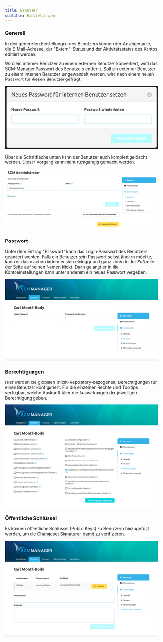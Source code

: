 ```yaml
---
title: Benutzer
subtitle: Einstellungen
---
```

### Generell
In den generellen Einstellungen des Benutzers können der Anzeigename, die E-Mail-Adresse, der "Extern"-Status und der Aktivitätsstatus des Kontos editiert werden.

Wird ein interner Benutzer zu einem externen Benutzer konvertiert, wird das SCM-Manager Passwort des Benutzers entfernt. Soll ein externer Benutzer zu einem internen Benutzer umgewandelt werden, wird nach einem neuen Passwort für diesen Benutzer gefragt.

![User Password Modal](assets/user-password-modal.png)

Über die Schaltfläche unten kann der Benutzer auch komplett gelöscht werden. Dieser Vorgang kann nicht rückgängig gemacht werden.

![Generelle Benutzereinstellungen](assets/user-settings-general.png)

### Passwort
Unter dem Eintrag "Passwort" kann das Login-Passwort des Benutzers geändert werden. Falls ein Benutzer sein Passwort selbst ändern möchte, kann er das machen indem er sich einloggt und ganz unten in der Fußzeile der Seite auf seinen Namen klickt. Dann gelangt er in die Kontoeinstellungen kann unter anderem ein neues Passwort vergeben.

![Passwort ändern](assets/user-settings-password.png)

### Berechtigungen
Hier werden die globalen (nicht-Repository-bezogenen) Berechtigungen für einen Benutzer konfiguriert.
Für die einzelnen Rechte sind Tooltips verfügbar, welche Auskunft über die Auswirkungen der jeweiligen Berechtigung geben.

![Benutzer Berechtigungen](assets/user-settings-permissions.png)

### Öffentliche Schlüssel
Es können öffentliche Schlüssel (Public Keys) zu Benutzern hinzugefügt werden, um die Changeset Signaturen damit zu verifizieren.

![Öffentliche Schlüssel](assets/user-settings-publickeys.png)
